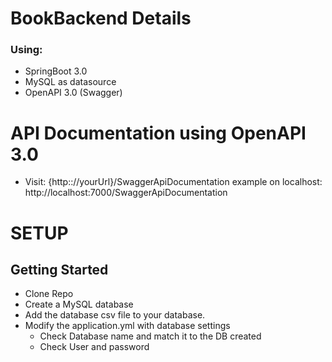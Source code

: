 # BookBackend Details
### Using: 
* SpringBoot 3.0
* MySQL as datasource
* OpenAPI 3.0 (Swagger)




# API Documentation using OpenAPI 3.0 
- Visit: {http:://yourUrl}/SwaggerApiDocumentation
example on localhost: http://localhost:7000/SwaggerApiDocumentation

# SETUP 
## Getting Started
- Clone Repo
- Create a MySQL database
- Add the database csv file to your database. 
- Modify the application.yml with database settings
  - Check Database name and match it to the DB created
  - Check User and password 

